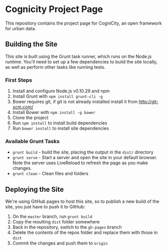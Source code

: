 # Cognicity Project Page

This repository contains the project page for CogniCity, an open framework for urban data.

## Building the Site

This site is built using the Grunt task runner, which runs on the Node.js runtime. You'll need to set up a few dependencies to build the site locally, as well as perform other tasks like running tests.

### First Steps

1. Install and configure Node.js v0.10.29 and npm
2. Install Grunt with `npm install grunt-cli -g`
3. Bower requires git, if git is not already installed install it from http://git-scm.com/
4. Install Bower with `npm install -g bower`
5. Clone the project
6. Run `npm install` to install build dependencies
7. Run `bower install` to install site dependencies

### Available Grunt Tasks

- `grunt build` - build the site, placing the output in the `dist/` directory
- `grunt serve` - Start a server and open the site in your default browser. Note the server uses LiveReload to refresh the page as you make changes.
- `grunt clean` - Clean files and folders

## Deploying the Site

We're using GitHub pages to host this site, so to publish a new build of the site, you just have to push it to GitHub:

1. On the `master` branch, run `grunt build`
2. Copy the resulting `dist` folder somewhere
3. Back in the repository, switch to the `gh-pages` branch
4. Delete the contents of the repos folder and replace them with those in `dist`
5. Commit the changes and push them to `origin`
